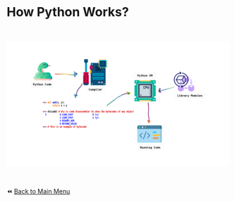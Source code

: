 &nbsp;

&nbsp;

# How Python Works?

&nbsp;

![HowPythonWorks](img/HowPythonWorks.png)

&nbsp;

:rewind: [Back to Main Menu](https://github.com/kumar1987an/Python_Sept2021_Tutorials/blob/root/README.md)

